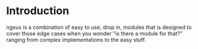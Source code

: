 # Introduction

ngxux is a combination of easy to use, drop in, modules that is designed to cover those edge cases when you wonder "is there a module for that?" ranging from complex implementations to the easy stuff.

